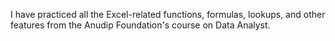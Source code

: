 I have practiced all the Excel-related functions, formulas, lookups, and other features from the Anudip Foundation's course on Data Analyst.
